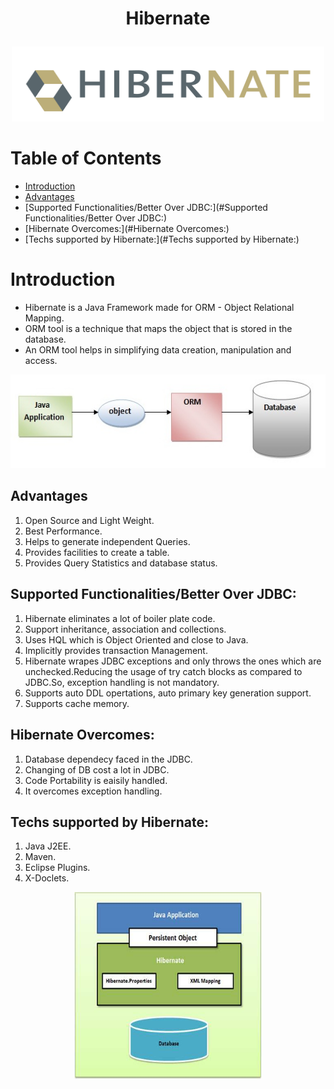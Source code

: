 # <p align="center">Hibernate</p>

<p align="center">
  <img width="500" height="120" src="Images/Hibernate.png">
</p>


Table of Contents
=================

   * [Introduction](#Introduction)
   * [Advantages](#Advantages)
   * [Supported Functionalities/Better Over JDBC:](#Supported Functionalities/Better Over JDBC:)
   * [Hibernate Overcomes:](#Hibernate Overcomes:)
   * [Techs supported by Hibernate:](#Techs supported by Hibernate:)
   
Introduction
============
- Hibernate is a Java Framework made for ORM - Object Relational Mapping.
- ORM tool is a technique that maps the object that is stored in the database.
- An ORM tool helps in simplifying data creation, manipulation and access.

<p align="center"><img width="700" height="150" src="Images/ORM_tool_architecture.jpg"></p>

Advantages
------------
1. Open Source and Light Weight.
2. Best Performance.
3. Helps to generate independent Queries.
4. Provides facilities to create a table.
5. Provides Query Statistics and database status.

Supported Functionalities/Better Over JDBC:
-------------------------------------------
1. Hibernate eliminates a lot of boiler plate code.
2. Support inheritance, association and collections.
3. Uses HQL which is Object Oriented and close to Java.
4. Implicitly provides transaction Management.
5. Hibernate wrapes JDBC exceptions and only throws the ones which are unchecked.Reducing the usage of try catch blocks as compared to JDBC.So, exception handling is not mandatory.
6. Supports auto DDL opertations, auto primary key generation support.
7. Supports cache memory.

Hibernate Overcomes:
--------------------
1. Database dependecy faced in the JDBC.
2. Changing of DB cost a lot in JDBC.
3. Code Portability is eaisily handled.
4. It overcomes exception handling.

Techs supported by Hibernate:
-----------------------------
1. Java J2EE.
2. Maven.
3. Eclipse Plugins.
4. X-Doclets.

<p align="center"><img width="300" height="300" src="Images/hbm_jpa.jpg"></p>

